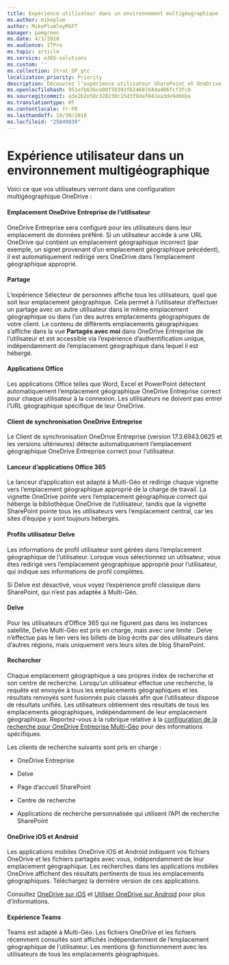 ```yaml
---
title: Expérience utilisateur dans un environnement multigéographique
ms.author: mikeplum
author: MikePlumleyMSFT
manager: pamgreen
ms.date: 4/3/2018
ms.audience: ITPro
ms.topic: article
ms.service: o365-solutions
ms.custom: ''
ms.collection: Strat_SP_gtc
localization_priority: Priority
description: Découvrez l’expérience utilisateur SharePoint et OneDrive dans un environnement multigéographique.
ms.openlocfilehash: 951efb636ce00f59393f624687d44a406fcf3fc0
ms.sourcegitcommit: a3e2b2e58c328238c15d3f9daf042ea3de9d66be
ms.translationtype: HT
ms.contentlocale: fr-FR
ms.lasthandoff: 10/30/2018
ms.locfileid: "25849830"
---
```

# <a name="user-experience-in-a-multi-geo-environment"></a>Expérience utilisateur dans un environnement multigéographique

Voici ce que vos utilisateurs verront dans une configuration multigéographique OneDrive :

#### <a name="users-onedrive-for-business-location"></a>Emplacement OneDrive Entreprise de l’utilisateur

OneDrive Entreprise sera configuré pour les utilisateurs dans leur emplacement de données préféré. Si un utilisateur accède à une URL OneDrive qui contient un emplacement géographique incorrect (par exemple, un signet provenant d’un emplacement géographique précédent), il est automatiquement redirigé vers OneDrive dans l’emplacement géographique approprié.

#### <a name="sharing"></a>Partage

L’expérience Sélecteur de personnes affiche tous les utilisateurs, quel que soit leur emplacement géographique. Cela permet à l’utilisateur d’effectuer un partage avec un autre utilisateur dans le même emplacement géographique ou dans l’un des autres emplacements géographiques de votre client. Le contenu de différents emplacements géographiques s’affiche dans la vue **Partagés avec moi** dans OneDrive Entreprise de l’utilisateur et est accessible via l’expérience d’authentification unique, indépendamment de l’emplacement géographique dans lequel il est hébergé.

#### <a name="office-applications"></a>Applications Office

Les applications Office telles que Word, Excel et PowerPoint détectent automatiquement l’emplacement géographique OneDrive Entreprise correct pour chaque utilisateur à la connexion. Les utilisateurs ne doivent pas entrer l’URL géographique spécifique de leur OneDrive.

#### <a name="onedrive-for-business-sync-client"></a>Client de synchronisation OneDrive Entreprise

Le Client de synchronisation OneDrive Entreprise (version 17.3.6943.0625 et les versions ultérieures) détecte automatiquement l’emplacement géographique OneDrive Entreprise correct pour l’utilisateur.

#### <a name="office-365-app-launcher"></a>Lanceur d’applications Office 365

Le lanceur d’application est adapté à Multi-Géo et redirige chaque vignette vers l’emplacement géographique approprié de la charge de travail. La vignette OneDrive pointe vers l’emplacement géographique correct qui héberge la bibliothèque OneDrive de l’utilisateur, tandis que la vignette SharePoint pointe tous les utilisateurs vers l’emplacement central, car les sites d’équipe y sont toujours hébergés.

#### <a name="delve-user-profiles"></a>Profils utilisateur Delve

Les informations de profil utilisateur sont gérées dans l’emplacement géographique de l’utilisateur. Lorsque vous sélectionnez un utilisateur, vous êtes redirigé vers l’emplacement géographique approprié pour l’utilisateur, qui indique ses informations de profil complètes.

Si Delve est désactivé, vous voyez l’expérience profil classique dans SharePoint, qui n’est pas adaptée à Multi-Géo.

#### <a name="delve"></a>Delve

Pour les utilisateurs d’Office 365 qui ne figurent pas dans les instances satellite, Delve Multi-Géo est pris en charge, mais avec une limite : Delve n’effectue pas le lien vers les billets de blog écrits par des utilisateurs dans d’autres régions, mais uniquement vers leurs sites de blog SharePoint.

#### <a name="search"></a>Rechercher

Chaque emplacement géographique a ses propres index de recherche et son centre de recherche. Lorsqu’un utilisateur effectue une recherche, la requête est envoyée à tous les emplacements géographiques et les résultats renvoyés sont fusionnés puis classés afin que l’utilisateur dispose de résultats unifiés. Les utilisateurs obtiennent des résultats de tous les emplacements géographiques, indépendamment de leur emplacement géographique. Reportez-vous à la rubrique relative à la [configuration de la recherche pour OneDrive Entreprise Multi-Géo](configure-search-for-multi-geo.md) pour des informations spécifiques.

Les clients de recherche suivants sont pris en charge :

-   OneDrive Entreprise

-   Delve

-   Page d’accueil SharePoint

-   Centre de recherche

-   Applications de recherche personnalisée qui utilisent l’API de recherche SharePoint

#### <a name="onedrive-ios-and-android"></a>OneDrive iOS et Android 

Les applications mobiles OneDrive iOS et Android indiquent vos fichiers OneDrive et les fichiers partagés avec vous, indépendamment de leur emplacement géographique. Les recherches dans les applications mobiles OneDrive affichent des résultats pertinents de tous les emplacements géographiques. Téléchargez la dernière version de ces applications.

Consultez [OneDrive sur iOS](https://support.office.com/article/08d5c5b2-ccc6-40eb-a244-fe3597a3c247) et [Utiliser OneDrive sur Android](https://support.office.com/article/eee1d31c-792d-41d4-8132-f9621b39eb36) pour plus d’informations.

#### <a name="teams-experience"></a>Expérience Teams

Teams est adapté à Multi-Géo. Les fichiers OneDrive et les fichiers récemment consultés sont affichés indépendamment de l’emplacement géographique de l’utilisateur. Les mentions @ fonctionnement avec les utilisateurs de tous les emplacements géographiques.
